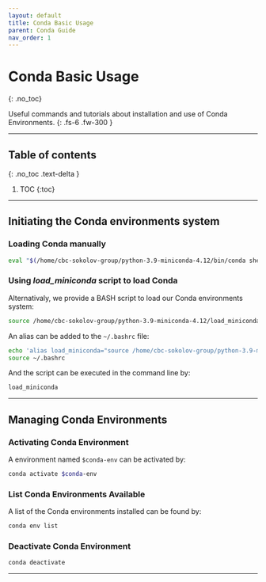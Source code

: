 ```yaml
---
layout: default
title: Conda Basic Usage
parent: Conda Guide
nav_order: 1
---
```


# Conda Basic Usage
{: .no_toc}

Useful commands and tutorials about installation and use of Conda Environments.
{: .fs-6 .fw-300 }

---
## Table of contents
{: .no_toc .text-delta }

1. TOC
{:toc}

---

## Initiating the Conda environments system
### Loading Conda manually
```bash
eval "$(/home/cbc-sokolov-group/python-3.9-miniconda-4.12/bin/conda shell.bash hook)"
```

### Using _load_miniconda_ script to load Conda
Alternativaly, we provide a BASH script to load our Conda environments system:
```bash
source /home/cbc-sokolov-group/python-3.9-miniconda-4.12/load_miniconda
```

An alias can be added to the `~/.bashrc` file:
```bash
echo 'alias load_miniconda="source /home/cbc-sokolov-group/python-3.9-miniconda-4.12/load_miniconda"' >> ~/.bashrc
source ~/.bashrc
```
And the script can be executed in the command line by:
```bash
load_miniconda
```

---

## Managing Conda Environments
### Activating Conda Environment
A environment named `$conda-env` can be activated by:
```bash
conda activate $conda-env
```

### List Conda Environments Available
A list of the Conda environments installed can be found by:
```bash
conda env list
```

### Deactivate Conda Environment
```bash
conda deactivate
```

---
